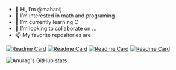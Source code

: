 
- 👋 Hi, I’m @mahanij
- 👀 I’m interested in math and programing
- 🌱 I’m currently learning C
- 💞️ I’m looking to collaborate on ...
- 📫 My favorite repositories are : 


<!---
mahanij/mahanij is a ✨ special ✨ repository because its `README.md` (this file) appears on your GitHub profile.
You can click the Preview link to take a look at your changes.
--->
[![Readme Card](https://github-readme-stats.vercel.app/api/pin/?username=mahanij&repo=simple_calculator_C&show_icons=true&theme=merko)](https://github.com/anuraghazra/github-readme-stats)        [![Readme Card](https://github-readme-stats.vercel.app/api/pin/?username=mahanij&repo=decomposer_python&show_icons=true&theme=merko)](https://github.com/anuraghazra/github-readme-stats)       [![Readme Card](https://github-readme-stats.vercel.app/api/pin/?username=mahanij&repo=prime_explorer_python&show_icons=true&theme=merko)](https://github.com/anuraghazra/github-readme-stats) [![Readme Card](https://github-readme-stats.vercel.app/api/pin/?username=mahanij&repo=nextBlogApp&show_icons=true&theme=merko)](https://github.com/anuraghazra/github-readme-stats)

![Anurag's GitHub stats](https://github-readme-stats.vercel.app/api?username=mahnij&show_icons=true&theme=transparent)
